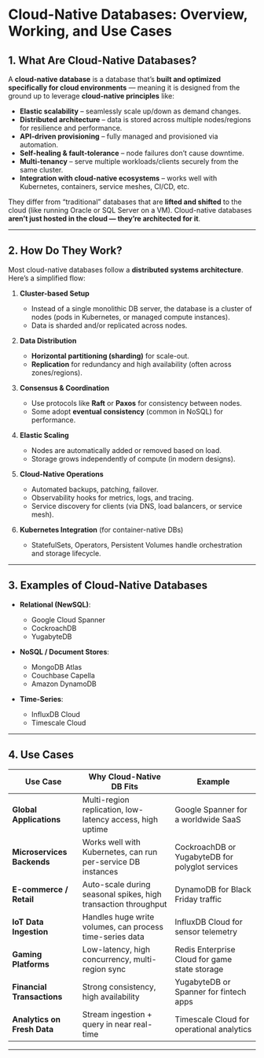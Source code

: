 # Cloud-Native Databases: Overview, Working, and Use Cases

## 1. What Are Cloud-Native Databases?
A **cloud-native database** is a database that’s **built and optimized specifically for cloud environments** — meaning it is designed from the ground up to leverage **cloud-native principles** like:

- **Elastic scalability** – seamlessly scale up/down as demand changes.
- **Distributed architecture** – data is stored across multiple nodes/regions for resilience and performance.
- **API-driven provisioning** – fully managed and provisioned via automation.
- **Self-healing & fault-tolerance** – node failures don’t cause downtime.
- **Multi-tenancy** – serve multiple workloads/clients securely from the same cluster.
- **Integration with cloud-native ecosystems** – works well with Kubernetes, containers, service meshes, CI/CD, etc.

They differ from “traditional” databases that are **lifted and shifted** to the cloud (like running Oracle or SQL Server on a VM). Cloud-native databases **aren’t just hosted in the cloud — they’re architected for it**.

---

## 2. How Do They Work?

Most cloud-native databases follow a **distributed systems architecture**. Here’s a simplified flow:

1. **Cluster-based Setup**  
   - Instead of a single monolithic DB server, the database is a cluster of nodes (pods in Kubernetes, or managed compute instances).  
   - Data is sharded and/or replicated across nodes.

2. **Data Distribution**  
   - **Horizontal partitioning (sharding)** for scale-out.  
   - **Replication** for redundancy and high availability (often across zones/regions).

3. **Consensus & Coordination**  
   - Use protocols like **Raft** or **Paxos** for consistency between nodes.  
   - Some adopt **eventual consistency** (common in NoSQL) for performance.

4. **Elastic Scaling**  
   - Nodes are automatically added or removed based on load.  
   - Storage grows independently of compute (in modern designs).

5. **Cloud-Native Operations**  
   - Automated backups, patching, failover.  
   - Observability hooks for metrics, logs, and tracing.  
   - Service discovery for clients (via DNS, load balancers, or service mesh).

6. **Kubernetes Integration** (for container-native DBs)  
   - StatefulSets, Operators, Persistent Volumes handle orchestration and storage lifecycle.

---

## 3. Examples of Cloud-Native Databases

- **Relational (NewSQL)**:  
  - Google Cloud Spanner  
  - CockroachDB  
  - YugabyteDB  

- **NoSQL / Document Stores**:  
  - MongoDB Atlas  
  - Couchbase Capella  
  - Amazon DynamoDB  

- **Time-Series**:  
  - InfluxDB Cloud  
  - Timescale Cloud  

---


## 4. Use Cases

| **Use Case** | **Why Cloud-Native DB Fits** | **Example** |
|--------------|-----------------------------|-------------|
| **Global Applications** | Multi-region replication, low-latency access, high uptime | Google Spanner for a worldwide SaaS |
| **Microservices Backends** | Works well with Kubernetes, can run per-service DB instances | CockroachDB or YugabyteDB for polyglot services |
| **E-commerce / Retail** | Auto-scale during seasonal spikes, high transaction throughput | DynamoDB for Black Friday traffic |
| **IoT Data Ingestion** | Handles huge write volumes, can process time-series data | InfluxDB Cloud for sensor telemetry |
| **Gaming Platforms** | Low-latency, high concurrency, multi-region sync | Redis Enterprise Cloud for game state storage |
| **Financial Transactions** | Strong consistency, high availability | YugabyteDB or Spanner for fintech apps |
| **Analytics on Fresh Data** | Stream ingestion + query in near real-time | Timescale Cloud for operational analytics |

---